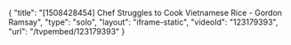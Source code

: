 {
    "title": "[1508428454] Chef Struggles to Cook Vietnamese Rice - Gordon Ramsay",
    "type": "solo",
    "layout": "iframe-static",
    "videoId": "123179393",
    "url": "\/tvpembed\/123179393"
}